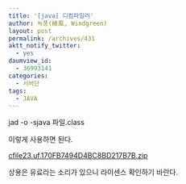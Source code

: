 ```yaml
---
title: '[java] 디컴파일러'
author: 녹풍(綠風, Windgreen)
layout: post
permalink: /archives/431
aktt_notify_twitter:
  - yes
daumview_id:
  - 36993141
categories:
  - 서버단
tags:
  - JAVA
---
```

jad -o -sjava 파일.class <div>
  이렇게 사용하면 된다.
</div>

<a href="http://dl.dropboxusercontent.com/u/15546257/blog/mytory/old-images/1/cfile23.uf.170FB7494D4BC8BD217B7B.zip" class="aligncenter" />cfile23.uf.170FB7494D4BC8BD217B7B.zip</a> <div>
  상용은 유료라는 소리가 있으니 라이센스 확인하기 바란다.
</div>